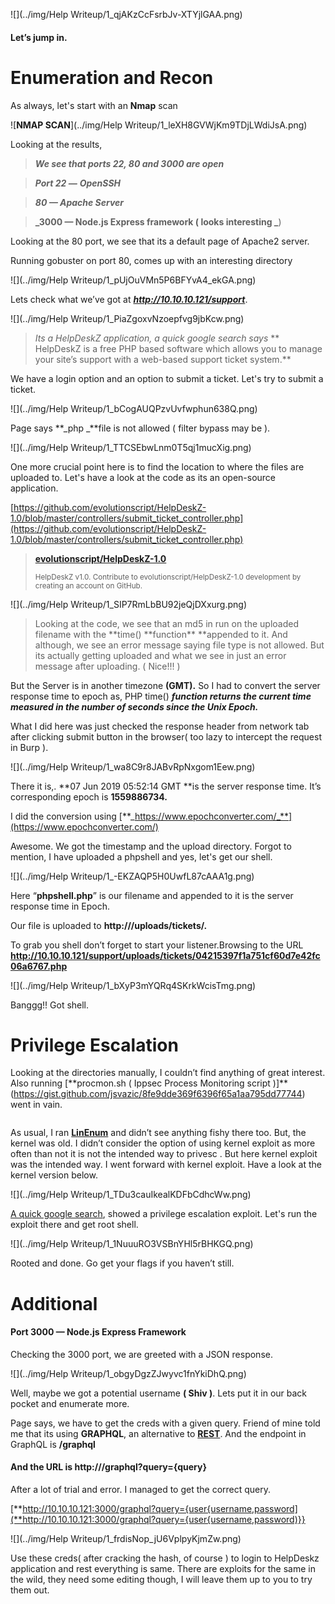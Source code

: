 

![](../img/Help Writeup/1_qjAKzCcFsrbJv-XTYjlGAA.png)

#### Let’s jump in.

# **Enumeration and Recon**

As always, let's start with an **Nmap** scan

![**NMAP SCAN**](../img/Help Writeup/1_leXH8GVWjKm9TDjLWdiJsA.png)

Looking at the results,

> **_We see that ports 22, 80 and 3000 are open_**

> **_Port 22 —_** **_OpenSSH_**

> **_80 — Apache Server_**

> **_3000 — Node.js Express framework ( looks interesting _**)

Looking at the 80 port, we see that its a default page of Apache2 server.

Running gobuster on port 80, comes up with an interesting directory

![](../img/Help Writeup/1_pUjOuVMn5P6BFYvA4_ekGA.png)

Lets check what we’ve got at **_http://10.10.10.121/support_**.

![](../img/Help Writeup/1_PiaZgoxvNzoepfvg9jbKcw.png)

> _Its a HelpDeskZ application, a quick google search says_ **
> HelpDeskZ is a free PHP based software which allows you to manage your site’s support with a web-based support ticket system.**

We have a login option and an option to submit a ticket. Let's try to submit a ticket.

![](../img/Help Writeup/1_bCogAUQPzvUvfwphun638Q.png)

Page says **_php _**file is not allowed ( filter bypass may be ).

![](../img/Help Writeup/1_TTCSEbwLnm0T5qj1mucXig.png)

One more crucial point here is to find the location to where the files are uploaded to. Let's have a look at the code as its an open-source application.

[https://github.com/evolutionscript/HelpDeskZ-1.0/blob/master/controllers/submit_ticket_controller.php](https://github.com/evolutionscript/HelpDeskZ-1.0/blob/master/controllers/submit_ticket_controller.php)

> [**evolutionscript/HelpDeskZ-1.0**](https://github.com/evolutionscript/HelpDeskZ-1.0/blob/master/controllers/submit_ticket_controller.php)
>
> <small>HelpDeskZ v1.0. Contribute to evolutionscript/HelpDeskZ-1.0 development by creating an account on GitHub.</small>

![](../img/Help Writeup/1_SIP7RmLbBU92jeQjDXxurg.png)

> Looking at the code, we see that an md5 in run on the uploaded filename with the **time() **function\*\* \*\*appended to it. And although, we see an error message saying file type is not allowed. But its actually getting uploaded and what we see in just an error message after uploading. ( Nice!!! )

But the Server is in another timezone **(GMT).** So I had to convert the server response time to epoch as, PHP time() **_function returns the current time measured in the number of seconds since the Unix Epoch._**

What I did here was just checked the response header from network tab after clicking submit button in the browser( too lazy to intercept the request in Burp ).

![](../img/Help Writeup/1_wa8C9r8JABvRpNxgom1Eew.png)

There it is,. **07 Jun 2019 05:52:14 GMT **is the server response time. It’s corresponding epoch is **1559886734.**

I did the conversion using [**_https://www.epochconverter.com/_**](https://www.epochconverter.com/)

Awesome. We got the timestamp and the upload directory. Forgot to mention, I have uploaded a phpshell and yes, let's get our shell.

![](../img/Help Writeup/1_-EKZAQP5H0UwfL87cAAA1g.png)

Here “**phpshell.php**” is our filename and appended to it is the server response time in Epoch.

Our file is uploaded to **http://<HelpDeskBaseUrl>/uploads/tickets/<MD5>.<file extension>**

To grab you shell don’t forget to start your listener.Browsing to the URL
**http://10.10.10.121/support/uploads/tickets/04215397f1a751cf60d7e42fc06a6767.php**

![](../img/Help Writeup/1_bXyP3mYQRq4SKrkWcisTmg.png)

Banggg!! Got shell.

# **Privilege Escalation**

Looking at the directories manually, I couldn’t find anything of great interest. Also running [**procmon.sh ( Ippsec Process Monitoring script )]\*\*(https://gist.github.com/jsvazic/8fe9dde369f6396f65a1aa795dd77744) went in vain.

<iframe
                width="0"
                height="0"
                src=""
                frameborder="0"
                allow="accelerometer; autoplay; encrypted-media; gyroscope; picture-in-picture"
                allowfullscreen
              ></iframe>

As usual, I ran [**LinEnum**](https://github.com/rebootuser/LinEnum) and didn’t see anything fishy there too. But, the kernel was old. I didn’t consider the option of using kernel exploit as more often than not it is not the intended way to privesc . But here kernel exploit was the intended way. I went forward with kernel exploit. Have a look at the kernel version below.

![](../img/Help Writeup/1_TDu3cauIkealKDFbCdhcWw.png)

[A quick google search](https://www.exploit-db.com/exploits/44298), showed a privilege escalation exploit. Let's run the exploit there and get root shell.

![](../img/Help Writeup/1_1NuuuRO3VSBnYHl5rBHKGQ.png)

Rooted and done. Go get your flags if you haven’t still.

# **Additional**

#### Port 3000 — Node.js Express Framework

Checking the 3000 port, we are greeted with a JSON response.

![](../img/Help Writeup/1_obgyDgzZJwyvc1fnYkiDhQ.png)

Well, maybe we got a potential username **( Shiv )**. Lets put it in our back pocket and enumerate more.

Page says, we have to get the creds with a given query. Friend of mine told me that its using **GRAPHQL**, an alternative to [**REST**](https://en.wikipedia.org/wiki/Representational_state_transfer). And the endpoint in GraphQL is **/graphql**

#### And the URL is http://<site>/graphql?query={query}

After a lot of trial and error. I managed to get the correct query.

[\*\*http://10.10.10.121:3000/graphql?query={user{username,password](**http://10.10.10.121:3000/graphql?query={user{username,password)}}

![](../img/Help Writeup/1_frdisNop_jU6VplpyKjmZw.png)

Use these creds( after cracking the hash, of course ) to login to HelpDeskz application and rest everything is same. There are exploits for the same in the wild, they need some editing though, I will leave them up to you to try them out.
